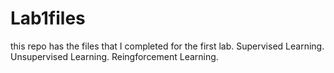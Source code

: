 # Lab1files
this repo has the files that I completed for the first lab.
Supervised Learning.
Unsupervised Learning.
Reingforcement Learning.
